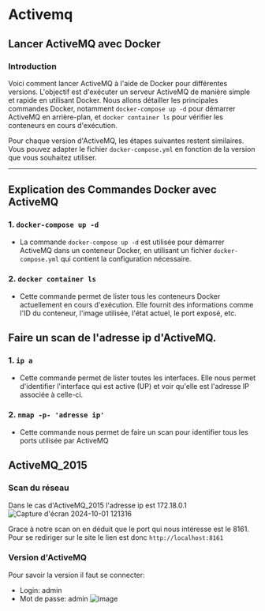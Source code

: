 # Activemq

## Lancer ActiveMQ avec Docker

### Introduction
Voici comment lancer ActiveMQ à l'aide de Docker pour différentes versions. L'objectif est d'exécuter un serveur ActiveMQ de manière simple et rapide en utilisant Docker. Nous allons détailler les principales commandes Docker, notamment `docker-compose up -d` pour démarrer ActiveMQ en arrière-plan, et `docker container ls` pour vérifier les conteneurs en cours d'exécution.

Pour chaque version d'ActiveMQ, les étapes suivantes restent similaires. Vous pouvez adapter le fichier `docker-compose.yml` en fonction de la version que vous souhaitez utiliser.

---

## Explication des Commandes Docker avec ActiveMQ

### 1. `docker-compose up -d`

- La commande `docker-compose up -d` est utilisée pour démarrer ActiveMQ dans un conteneur Docker, en utilisant un fichier `docker-compose.yml` qui contient la configuration nécessaire.  


### 2. `docker container ls`

- Cette commande permet de lister tous les conteneurs Docker actuellement en cours d'exécution. Elle fournit des informations comme l'ID du conteneur, l'image utilisée, l'état actuel, le port exposé, etc.

## Faire un scan de l'adresse ip d'ActiveMQ.


### 1. `ip a`

- Cette commande permet de lister toutes les interfaces. Elle nous permet d'identifier l'interface qui est active (UP) et voir qu'elle est l'adresse IP associée à celle-ci.

### 2. `nmap -p- 'adresse ip' `

- Cette commande nous permet de faire un scan pour identifier tous les ports utilisée par ActiveMQ


## ActiveMQ_2015

### Scan du réseau
Dans le cas d'ActiveMQ_2015 l'adresse ip est 172.18.0.1
![Capture d'écran 2024-10-01 121316](https://github.com/user-attachments/assets/8d40d00b-0967-452f-8e6e-0fdf3dcc81e7)

Grace à notre scan on en déduit que le port qui nous intéresse est le 8161.
Pour se rediriger sur le site le lien est donc `http://localhost:8161`

### Version d'ActiveMQ 
Pour savoir la version il faut se connecter:  
- Login: admin
- Mot de passe: admin
  ![image](https://github.com/user-attachments/assets/1748a66e-53f3-42b9-a840-fd8b5918e3d2)

